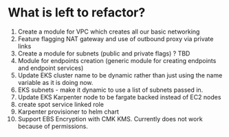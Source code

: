 # What is left to refactor?
1. Create a module for VPC which creates all our basic networking
2. Feature flagging NAT gateway and use of outbound proxy via private links
3. Create a module for subnets (public and private flags) ? TBD
4. Module for endpoints creation (generic module for creating endpoints and endpoint services)
5. Update EKS cluster name to be dynamic rather than just using the name variable as it is doing now.
6. EKS subnets - make  it dynamic to use a list of subnets passed in.
7. Update EKS Karpenter node to be fargate backed instead of EC2 nodes 
8. create spot service linked role
9. Karpenter provisioner to helm chart
10. Support EBS Encryption with CMK KMS. Currently does not work because of permissions.